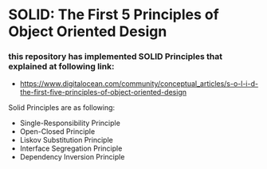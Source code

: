 # SOLID: The First 5 Principles of Object Oriented Design

### this repository has implemented SOLID Principles that explained at following link:
- https://www.digitalocean.com/community/conceptual_articles/s-o-l-i-d-the-first-five-principles-of-object-oriented-design

Solid Principles are as following:
- Single-Responsibility Principle
- Open-Closed Principle
- Liskov Substitution Principle
- Interface Segregation Principle
- Dependency Inversion Principle